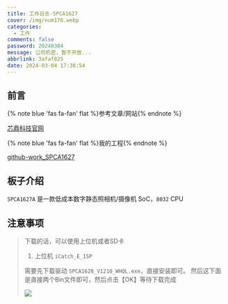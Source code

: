 ```yaml
---
title: 工作日志-SPCA1627
cover: /img/num176.webp
categories:
  - 工作
comments: false
password: 20240304
message: 公司机密，暂不开放...
abbrlink: 3afaf825
date: 2024-03-04 17:38:54
---
```





## 前言



{% note blue 'fas fa-fan' flat %}参考文章/网站{% endnote %}

[芯鼎科技官网](https://www.icatchtek.com/)



{% note blue 'fas fa-fan' flat %}我的工程{% endnote %}

[github-work_SPCA1627](https://github.com/luckys-yang/work_SPCA1627)



## 板子介绍

 `SPCA1627A` 是一款低成本数字静态照相机/摄像机 SoC，`8032` CPU





## 注意事项



> 下载的话，可以使用上位机或者SD卡
>
> 1. 上位机 `iCatch_E_ISP`
>
> 需要先下载驱动 `SPCA1628_V1210_WHQL.exe`，直接安装即可。 然后这下面是直接两个Bin文件即可，然后点击【OK】等待下载完成
>
> ![](https://image-1309791158.cos.ap-guangzhou.myqcloud.com/%E5%85%B6%E4%BB%96/PixPin_2024-03-05_20-38-01.webp)
